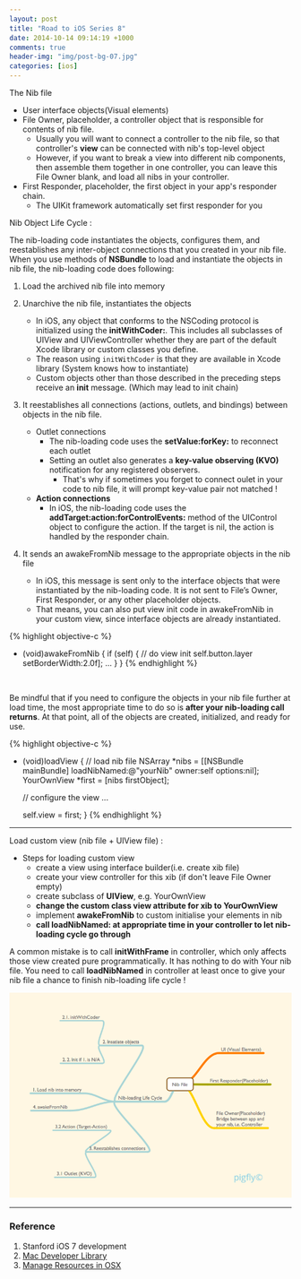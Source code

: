 ```yaml
---
layout: post
title: "Road to iOS Series 8"
date: 2014-10-14 09:14:19 +1000
comments: true
header-img: "img/post-bg-07.jpg"
categories: [ios]
---
```


The Nib file

- User interface objects(Visual elements)
- File Owner, placeholder, a controller object that is responsible for contents of nib file.
	- Usually you will want to connect a controller to the nib file, so that controller's **view** can be connected with nib's top-level object
	- However, if you want to break a view into different nib components,  then assemble them together in one controller, you can leave this File Owner blank, and load all nibs in your controller.
- First Responder, placeholder, the first object in your app's responder chain.
	- The UIKit framework automatically set first responder for you

<!--more-->

Nib Object Life Cycle :

The nib-loading code instantiates the objects, configures them, and reestablishes any inter-object connections that you created in your nib file.
When you use methods of **NSBundle** to load and instantiate the objects in nib file, the nib-loading code does following:

1. Load the archived nib file into memory

2. Unarchive the nib file, instantiates the objects
	- In iOS, any object that conforms to the NSCoding protocol is initialized using the **initWithCoder:**. This includes all subclasses of UIView and UIViewController whether they are part of the default Xcode library or custom classes you define.
	- The reason using `initWithCoder` is that they are available in Xcode library (System knows how to instantiate)
	- Custom objects other than those described in the preceding steps receive an **init** message. (Which may lead to init chain)


3. It reestablishes all connections (actions, outlets, and bindings) between objects in the nib file.
	- Outlet connections
		- The nib-loading code uses the **setValue:forKey:** to reconnect each outlet
		- Setting an outlet also generates a **key-value observing (KVO)** notification for any registered observers.
			- That's why if sometimes you forget to connect oulet in your code to nib file, it will prompt key-value pair not matched !
	- **Action connections**
		- In iOS, the nib-loading code uses the **addTarget:action:forControlEvents:** method of the UIControl object to configure the action. If the target is nil, the action is handled by the responder chain.


4. It sends an awakeFromNib message to the appropriate objects in the nib file
	- In iOS, this message is sent only to the interface objects that were instantiated by the nib-loading code. It is not sent to File’s Owner, First Responder, or any other placeholder objects.
	- That means, you can also put view init code in awakeFromNib in your custom view, since interface objects are already instantiated.

{% highlight objective-c %}
- (void)awakeFromNib
{
	if (self)
	{
		// do view init
		self.button.layer setBorderWidth:2.0f];
		...
	}
}
{% endhighlight %}

<br>

Be mindful that if you need to configure the objects in your nib file further at load time, the most appropriate time to do so is **after your nib-loading call returns**. At that point, all of the objects are created, initialized, and ready for use.

{% highlight objective-c %}
- (void)loadView
{
	// load nib file
	NSArray *nibs = [[NSBundle mainBundle] loadNibNamed:@"yourNib"
							       owner:self
							     options:nil];
	YourOwnView *first = [nibs firstObject];

	// configure the view
	...

	self.view = first;
}
{% endhighlight %}

------------

Load custom view (nib file + UIView file) :

- Steps for loading custom view
	- create a view using interface builder(i.e. create xib file)
	- create your view controller for this xib (if don't leave File Owner empty)
	- create subclass of **UIView**, e.g. YourOwnView
	- **change the custom class view attribute for xib to YourOwnView**
	- implement **awakeFromNib** to custom initialise your elements in nib
	- **call loadNibNamed: at appropriate time in your controller to let nib-loading cycle go through**

A common mistake is to call **initWithFrame** in controller, which only affects those view created pure programmatically. It has nothing to do with Your nib file. You need to call **loadNibNamed** in controller at least once to give your nib file a chance to finish nib-loading life cycle !

![ 805 585 Nib Anatomy ](/images/ios/nib_anatomy.png)

------------

### Reference
1. Stanford iOS 7 development
2. [Mac Developer Library](https://developer.apple.com/library/mac/navigation/)
3. [Manage Resources in OSX](https://developer.apple.com/library/ios/documentation/cocoa/conceptual/loadingresources/cocoanibs/cocoanibs.html)
